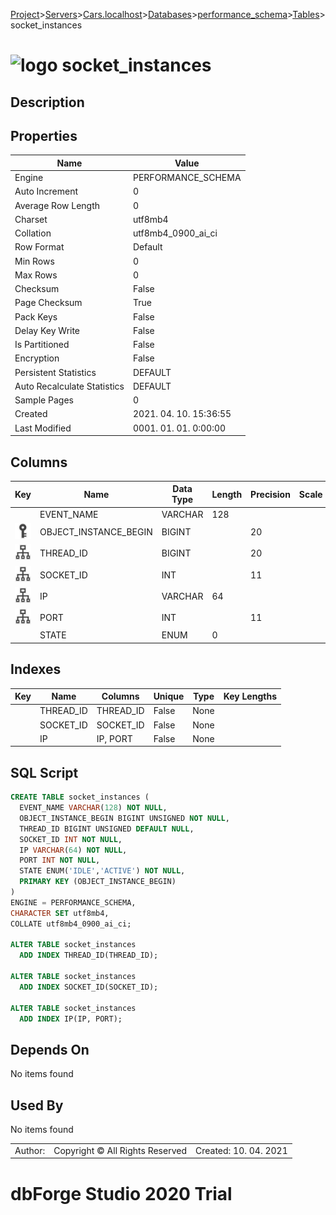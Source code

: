 [Project](../../../../../startpage.md)>[Servers](../../../../Servers.md)>[Cars.localhost](../../../Cars.localhost.md)>[Databases](../../Databases.md)>[performance_schema](../performance_schema.md)>[Tables](Tables.md)>socket_instances


# ![logo](../../../../../Images/table64.svg) socket_instances

## <a name="#Description"></a>Description
> 
## <a name="#Properties"></a>Properties
|Name|Value|
|---|---|
|Engine|PERFORMANCE_SCHEMA|
|Auto Increment|0|
|Average Row Length|0|
|Charset|utf8mb4|
|Collation|utf8mb4_0900_ai_ci|
|Row Format|Default|
|Min Rows|0|
|Max Rows|0|
|Checksum|False|
|Page Checksum|True|
|Pack Keys|False|
|Delay Key Write|False|
|Is Partitioned|False|
|Encryption|False|
|Persistent Statistics|DEFAULT|
|Auto Recalculate Statistics|DEFAULT|
|Sample Pages|0|
|Created|2021. 04. 10. 15:36:55|
|Last Modified|0001. 01. 01. 0:00:00|


## <a name="#Columns"></a>Columns
|Key|Name|Data Type|Length|Precision|Scale|Unsigned|Zerofill|Binary|Not Null|Auto Increment|Default|Virtual|Description|
|:---:|---|---|---|---|---|---|---|---|---|---|---|---|---|
||EVENT_NAME|VARCHAR|128|||False|False|False|True|False||False||
|[![Primary Key ](../../../../../Images/primarykey.svg)](#Indexes)|OBJECT_INSTANCE_BEGIN|BIGINT||20||True|False|False|True|False||False||
|[![Indexes THREAD_ID](../../../../../Images/index.svg)](#Indexes)|THREAD_ID|BIGINT||20||True|False|False|False|False|NULL|False||
|[![Indexes SOCKET_ID](../../../../../Images/index.svg)](#Indexes)|SOCKET_ID|INT||11||False|False|False|True|False||False||
|[![Indexes IP](../../../../../Images/index.svg)](#Indexes)|IP|VARCHAR|64|||False|False|False|True|False||False||
|[![Indexes IP](../../../../../Images/index.svg)](#Indexes)|PORT|INT||11||False|False|False|True|False||False||
||STATE|ENUM|0|||False|False|False|True|False||False||

## <a name="#Indexes"></a>Indexes
|Key|Name|Columns|Unique|Type|Key Lengths|
|:---:|---|---|---|---|---|
||THREAD_ID|THREAD_ID|False|None||
||SOCKET_ID|SOCKET_ID|False|None||
||IP|IP, PORT|False|None||

## <a name="#SqlScript"></a>SQL Script
```SQL
CREATE TABLE socket_instances (
  EVENT_NAME VARCHAR(128) NOT NULL,
  OBJECT_INSTANCE_BEGIN BIGINT UNSIGNED NOT NULL,
  THREAD_ID BIGINT UNSIGNED DEFAULT NULL,
  SOCKET_ID INT NOT NULL,
  IP VARCHAR(64) NOT NULL,
  PORT INT NOT NULL,
  STATE ENUM('IDLE','ACTIVE') NOT NULL,
  PRIMARY KEY (OBJECT_INSTANCE_BEGIN)
)
ENGINE = PERFORMANCE_SCHEMA,
CHARACTER SET utf8mb4,
COLLATE utf8mb4_0900_ai_ci;

ALTER TABLE socket_instances 
  ADD INDEX THREAD_ID(THREAD_ID);

ALTER TABLE socket_instances 
  ADD INDEX SOCKET_ID(SOCKET_ID);

ALTER TABLE socket_instances 
  ADD INDEX IP(IP, PORT);
```

## <a name="#DependsOn"></a>Depends On
No items found

## <a name="#UsedBy"></a>Used By
No items found

||||
|---|---|---|
|Author: |Copyright © All Rights Reserved|Created: 10. 04. 2021|
# dbForge Studio 2020 Trial